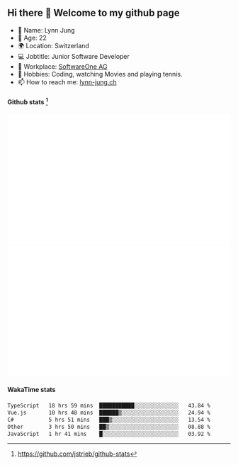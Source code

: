 ## Hi there 👋 Welcome to my github page

- 🧑 Name: Lynn Jung
- 🔞 Age: 22
- 🌍 Location: Switzerland
- 💻 Jobtitle: Junior Software Developer
- 🏢 Workplace: [SoftwareOne AG](https://www.softwareone.com/)
- 🎾 Hobbies: Coding, watching Movies and playing tennis.
- 📫 How to reach me: [lynn-jung.ch](https://lynn-jung.ch/)


#### Github stats [^1]
![](https://github.com/lynn-jung/github-stats/blob/master/generated/overview.svg)  ![](https://github.com/lynn-jung/github-stats/blob/master/generated/languages.svg)


#### WakaTime stats
<!--START_SECTION:waka-->
```text
TypeScript   18 hrs 59 mins  ███████████░░░░░░░░░░░░░░   43.84 % 
Vue.js       10 hrs 48 mins  ██████▒░░░░░░░░░░░░░░░░░░   24.94 % 
C#           5 hrs 51 mins   ███▒░░░░░░░░░░░░░░░░░░░░░   13.54 % 
Other        3 hrs 50 mins   ██▒░░░░░░░░░░░░░░░░░░░░░░   08.88 % 
JavaScript   1 hr 41 mins    █░░░░░░░░░░░░░░░░░░░░░░░░   03.92 % 
```
<!--END_SECTION:waka-->

[^1]: https://github.com/jstrieb/github-stats
